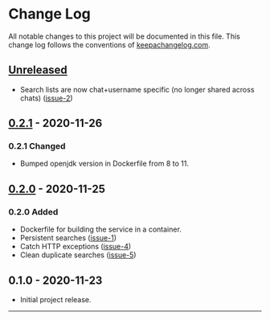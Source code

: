 # Change Log

All notable changes to this project will be documented in this file. This change log follows the conventions of [keepachangelog.com](http://keepachangelog.com/).

## [Unreleased]

- Search lists are now chat+username specific (no longer shared across chats) ([issue-2](https://github.com/wdhowe/lemme-know-bot/issues/2))

## [0.2.1] - 2020-11-26

### 0.2.1 Changed

- Bumped openjdk version in Dockerfile from 8 to 11.

## [0.2.0] - 2020-11-25

### 0.2.0 Added

- Dockerfile for building the service in a container.
- Persistent searches ([issue-1](https://github.com/wdhowe/lemme-know-bot/issues/1))
- Catch HTTP exceptions ([issue-4](https://github.com/wdhowe/lemme-know-bot/issues/4))
- Clean duplicate searches ([issue-5](https://github.com/wdhowe/lemme-know-bot/issues/5))

## 0.1.0 - 2020-11-23

- Initial project release.

---

[Unreleased]: https://github.com/wdhowe/lemme-know-bot/compare/0.2.1...HEAD
[0.2.1]: https://github.com/wdhowe/lemme-know-bot/compare/0.2.0...0.2.1
[0.2.0]: https://github.com/wdhowe/lemme-know-bot/compare/0.1.0...0.2.0

[comment]: # (Types of changes)
[comment]: # ('Added' for new features.)
[comment]: # ('Changed' for changes in existing functionality.)
[comment]: # ('Deprecated' for soon-to-be removed features.)
[comment]: # ('Removed' for now removed features.)
[comment]: # ('Fixed' for any bug fixes.)
[comment]: # ('Security' in case of vulnerabilities.)
